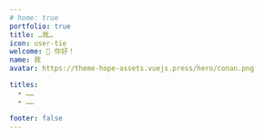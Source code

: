 ```yaml
---
# home: true
portfolio: true
title: …我…
icon: user-tie
welcome: 👋 你好！
name: 我
avatar: https://theme-hope-assets.vuejs.press/hero/conan.png

titles:
  - ……
  - ……

footer: false
---
```


